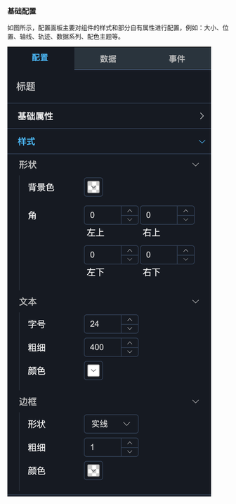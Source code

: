 ### 基础配置

如图所示，配置面板主要对组件的样式和部分自有属性进行配置，例如：大小、位置、轴线、轨迹、数据系列、配色主题等。

![base-panel](../source/images/ch-03/base-panel.png)